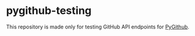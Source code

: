 # pygithub-testing
This repository is made only for testing GitHub API endpoints for [PyGithub](https://github.com/PyGithub/PyGithub).
